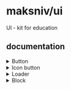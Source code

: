 # maksniv/ui

UI - kit for education

## documentation

<details>
  <summary>Button</summary>
  <li>color (String) - цвет в который можно покрасить кнопку</li> 
  <li>outlined (String) - сделать кнопку очерченной </li>
  <li>Принимает в себя аттрибуты primary, danger, success, warning, info и раскрашивает в соответствующие цвета</li>
</details>

<details>
  <summary>Icon button</summary>
  <li>color (String) - цвет в который можно покрасить кнопку</li> 
  <li>icon (String) - иконка </li>
  <li>size (String) - размер иконки</li>
  <li>Принимает в себя аттрибуты primary, danger, success, warning, info и раскрашивает в соответствующие цвета</li>
</details>

<details>
  <summary>Loader</summary>
  <li>Лоадер загрузки</li>
</details>

<details>
  <summary>Block</summary>
  <li>блок обертка для заднего фона</li>
</details>
